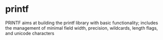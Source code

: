 # printf
PRINTF aims at building the printf library with basic functionality; includes the management of minimal field width, 
precision, wildcards, length flags, and unicode characters
